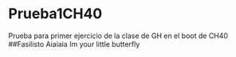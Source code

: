 # Prueba1CH40
Prueba para primer ejercicio de la clase de GH en el boot de CH40
##Fasilisto
Aiaiaia Im your little butterfly
